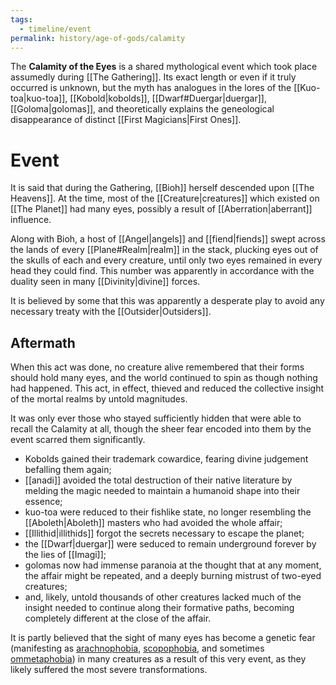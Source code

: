 ```yaml
---
tags:
  - timeline/event
permalink: history/age-of-gods/calamity
---
```


The **Calamity of the Eyes** is a shared mythological event which took place assumedly during [[The Gathering]]. Its exact length or even if it truly occurred is unknown, but the myth has analogues in the lores of the [[Kuo-toa|kuo-toa]], [[Kobold|kobolds]], [[Dwarf#Duergar|duergar]], [[Goloma|golomas]], and theoretically explains the geneological disappearance of distinct [[First Magicians|First Ones]].

# Event
It is said that during the Gathering, [[Bioh]] herself descended upon [[The Heavens]]. At the time, most of the [[Creature|creatures]] which existed on [[The Planet]] had many eyes, possibly a result of [[Aberration|aberrant]] influence. 

Along with Bioh, a host of [[Angel|angels]] and [[fiend|fiends]] swept across the lands of every [[Plane#Realm|realm]] in the stack, plucking eyes out of the skulls of each and every creature, until only two eyes remained in every head they could find. This number was apparently in accordance with the duality seen in many [[Divinity|divine]] forces. 

It is believed by some that this was apparently a desperate play to avoid any necessary treaty with the [[Outsider|Outsiders]]. 

## Aftermath
When this act was done, no creature alive remembered that their forms should hold many eyes, and the world continued to spin as though nothing had happened. This act, in effect, thieved and reduced the collective insight of the mortal realms by untold magnitudes.

It was only ever those who stayed sufficiently hidden that were able to recall the Calamity at all, though the sheer fear encoded into them by the event scarred them significantly. 
* Kobolds gained their trademark cowardice, fearing divine judgement befalling them again; 
* [[anadi]] avoided the total destruction of their native literature by melding the magic needed to maintain a humanoid shape into their essence;
* kuo-toa were reduced to their fishlike state, no longer resembling the [[Aboleth|Aboleth]] masters who had avoided the whole affair; 
* [[Illithid|illithids]] forgot the secrets necessary to escape the planet; 
* the [[Dwarf|duergar]] were seduced to remain underground forever by the lies of [[Imagi]]; 
* golomas now had immense paranoia at the thought that at any moment, the affair might be repeated, and a deeply burning mistrust of two-eyed creatures;
* and, likely, untold thousands of other creatures lacked much of the insight needed to continue along their formative paths, becoming completely different at the close of the affair.

It is partly believed that the sight of many eyes has become a genetic fear (manifesting as [arachnophobia](https://en.wikipedia.org/wiki/Arachnophobia), [scopophobia](https://en.wikipedia.org/wiki/Scopophobia), and sometimes [ommetaphobia](https://en.wikipedia.org/wiki/Ommetaphobia)) in many creatures as a result of this very event, as they likely suffered the most severe transformations.